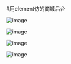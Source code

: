 #用element仿的商城后台

![image](https://github.com/jiekekeji/store-backstage/blob/master/demo005/static/001.png)

![image](https://github.com/jiekekeji/store-backstage/blob/master/demo005/static/002.png)

![image](https://github.com/jiekekeji/store-backstage/blob/master/demo005/static/003.png)

![image](https://github.com/jiekekeji/store-backstage/blob/master/demo005/static/004.png)
